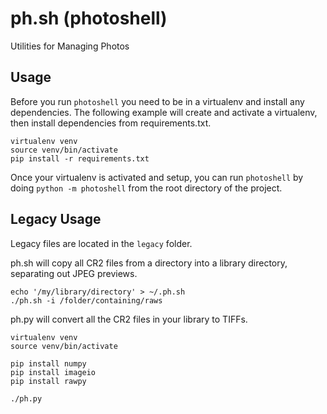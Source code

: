# ph.sh (photoshell)

Utilities for Managing Photos

## Usage

Before you run `photoshell` you need to be in a virtualenv and install any
dependencies. The following example will create and activate a virtualenv,
then install dependencies from requirements.txt.

```
virtualenv venv
source venv/bin/activate
pip install -r requirements.txt
```

Once your virtualenv is activated and setup, you can run `photoshell` by doing
`python -m photoshell` from the root directory of the project.

## Legacy Usage

Legacy files are located in the `legacy` folder.

ph.sh will copy all CR2 files from a directory into a library directory,
separating out JPEG previews.

```
echo '/my/library/directory' > ~/.ph.sh
./ph.sh -i /folder/containing/raws
```

ph.py will convert all the CR2 files in your library to TIFFs.

```
virtualenv venv
source venv/bin/activate

pip install numpy
pip install imageio
pip install rawpy

./ph.py
```
